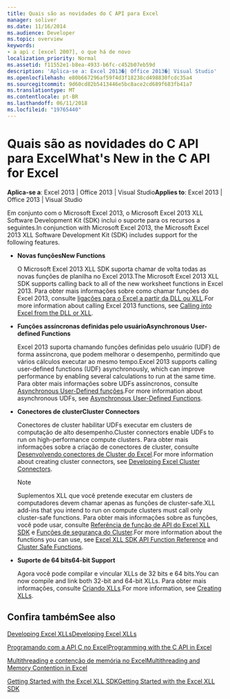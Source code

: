 ```yaml
---
title: Quais são as novidades do C API para Excel
manager: soliver
ms.date: 11/16/2014
ms.audience: Developer
ms.topic: overview
keywords:
- a api c [excel 2007], o que há de novo
localization_priority: Normal
ms.assetid: f11552e1-b8ea-4933-b6fc-c452b07eb59d
description: 'Aplica-se a: Excel 2013�| Office 2013�| Visual Studio'
ms.openlocfilehash: e80b667296af59f4d3f18238cd498830fcdc35a4
ms.sourcegitcommit: 9d60cd82b5413446e5bc8ace2cd689f683fb41a7
ms.translationtype: MT
ms.contentlocale: pt-BR
ms.lasthandoff: 06/11/2018
ms.locfileid: "19765440"
---
```

# <a name="whats-new-in-the-c-api-for-excel"></a><span data-ttu-id="d6bcc-104">Quais são as novidades do C API para Excel</span><span class="sxs-lookup"><span data-stu-id="d6bcc-104">What's New in the C API for Excel</span></span>

 <span data-ttu-id="d6bcc-105">**Aplica-se a**: Excel 2013 | Office 2013 | Visual Studio</span><span class="sxs-lookup"><span data-stu-id="d6bcc-105">**Applies to**: Excel 2013 | Office 2013 | Visual Studio</span></span> 
  
<span data-ttu-id="d6bcc-106">Em conjunto com o Microsoft Excel 2013, o Microsoft Excel 2013 XLL Software Development Kit (SDK) inclui o suporte para os recursos a seguintes.</span><span class="sxs-lookup"><span data-stu-id="d6bcc-106">In conjunction with Microsoft Excel 2013, the Microsoft Excel 2013 XLL Software Development Kit (SDK) includes support for the following features.</span></span>
  
- <span data-ttu-id="d6bcc-107">**Novas funções**</span><span class="sxs-lookup"><span data-stu-id="d6bcc-107">**New Functions**</span></span>
    
    <span data-ttu-id="d6bcc-108">O Microsoft Excel 2013 XLL SDK suporta chamar de volta todas as novas funções de planilha no Excel 2013.</span><span class="sxs-lookup"><span data-stu-id="d6bcc-108">The Microsoft Excel 2013 XLL SDK supports calling back to all of the new worksheet functions in Excel 2013.</span></span> <span data-ttu-id="d6bcc-109">Para obter mais informações sobre como chamar funções do Excel 2013, consulte [ligações para o Excel a partir da DLL ou XLL](calling-into-excel-from-the-dll-or-xll.md).</span><span class="sxs-lookup"><span data-stu-id="d6bcc-109">For more information about calling Excel 2013 functions, see [Calling into Excel from the DLL or XLL](calling-into-excel-from-the-dll-or-xll.md).</span></span>
    
- <span data-ttu-id="d6bcc-110">**Funções assíncronas definidas pelo usuário**</span><span class="sxs-lookup"><span data-stu-id="d6bcc-110">**Asynchronous User-defined Functions**</span></span>
    
    <span data-ttu-id="d6bcc-111">Excel 2013 suporta chamando funções definidas pelo usuário (UDF) de forma assíncrona, que podem melhorar o desempenho, permitindo que vários cálculos executar ao mesmo tempo.</span><span class="sxs-lookup"><span data-stu-id="d6bcc-111">Excel 2013 supports calling user-defined functions (UDF) asynchronously, which can improve performance by enabling several calculations to run at the same time.</span></span> <span data-ttu-id="d6bcc-112">Para obter mais informações sobre UDFs assíncronos, consulte [Asynchronous User-Defined funções](asynchronous-user-defined-functions.md).</span><span class="sxs-lookup"><span data-stu-id="d6bcc-112">For more information about asynchronous UDFs, see [Asynchronous User-Defined Functions](asynchronous-user-defined-functions.md).</span></span>
    
- <span data-ttu-id="d6bcc-113">**Conectores de cluster**</span><span class="sxs-lookup"><span data-stu-id="d6bcc-113">**Cluster Connectors**</span></span>
    
    <span data-ttu-id="d6bcc-114">Conectores de cluster habilitar UDFs executar em clusters de computação de alto desempenho.</span><span class="sxs-lookup"><span data-stu-id="d6bcc-114">Cluster connectors enable UDFs to run on high-performance compute clusters.</span></span> <span data-ttu-id="d6bcc-115">Para obter mais informações sobre a criação de conectores de cluster, consulte [Desenvolvendo conectores de Cluster do Excel](developing-excel-cluster-connectors.md).</span><span class="sxs-lookup"><span data-stu-id="d6bcc-115">For more information about creating cluster connectors, see [Developing Excel Cluster Connectors](developing-excel-cluster-connectors.md).</span></span>
    
    > [!NOTE]
    > <span data-ttu-id="d6bcc-116">Suplementos XLL que você pretende executar em clusters de computadores devem chamar apenas as funções de cluster-safe.</span><span class="sxs-lookup"><span data-stu-id="d6bcc-116">XLL add-ins that you intend to run on compute clusters must call only cluster-safe functions.</span></span> <span data-ttu-id="d6bcc-117">Para obter mais informações sobre as funções, você pode usar, consulte [Referência de função de API do Excel XLL SDK](excel-xll-sdk-api-function-reference.md) e [Funções de segurança do Cluster](cluster-safe-functions.md).</span><span class="sxs-lookup"><span data-stu-id="d6bcc-117">For more information about the functions you can use, see [Excel XLL SDK API Function Reference](excel-xll-sdk-api-function-reference.md) and [Cluster Safe Functions](cluster-safe-functions.md).</span></span> 
  
- <span data-ttu-id="d6bcc-118">**Suporte de 64 bits**</span><span class="sxs-lookup"><span data-stu-id="d6bcc-118">**64-bit Support**</span></span>
    
    <span data-ttu-id="d6bcc-119">Agora você pode compilar e vincular XLLs de 32 bits e 64 bits.</span><span class="sxs-lookup"><span data-stu-id="d6bcc-119">You can now compile and link both 32-bit and 64-bit XLLs.</span></span> <span data-ttu-id="d6bcc-120">Para obter mais informações, consulte [Criando XLLs](creating-xlls.md).</span><span class="sxs-lookup"><span data-stu-id="d6bcc-120">For more information, see [Creating XLLs](creating-xlls.md).</span></span>
    
## <a name="see-also"></a><span data-ttu-id="d6bcc-121">Confira também</span><span class="sxs-lookup"><span data-stu-id="d6bcc-121">See also</span></span>



[<span data-ttu-id="d6bcc-122">Developing Excel XLLs</span><span class="sxs-lookup"><span data-stu-id="d6bcc-122">Developing Excel XLLs</span></span>](developing-excel-xlls.md)
  
[<span data-ttu-id="d6bcc-123">Programando com a API C no Excel</span><span class="sxs-lookup"><span data-stu-id="d6bcc-123">Programming with the C API in Excel</span></span>](programming-with-the-c-api-in-excel.md)
  
[<span data-ttu-id="d6bcc-124">Multithreading e contenção de memória no Excel</span><span class="sxs-lookup"><span data-stu-id="d6bcc-124">Multithreading and Memory Contention in Excel</span></span>](multithreading-and-memory-contention-in-excel.md)


[<span data-ttu-id="d6bcc-125">Getting Started with the Excel XLL SDK</span><span class="sxs-lookup"><span data-stu-id="d6bcc-125">Getting Started with the Excel XLL SDK</span></span>](getting-started-with-the-excel-xll-sdk.md)

